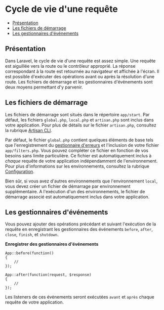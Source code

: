 # Cycle de vie d'une requête

- [Présentation](#overview)
- [Les fichiers de démarrage](#start-files)
- [Les gestionnaires d'événements](#application-events)

<a name="overview"></a>
## Présentation
Dans Laravel, le cycle de vie d'une requête est assez simple. Une requête est aiguillée vers la route ou le contrôleur approprié. La réponse correspondant à la route est retournée au navigateur et affichée à l'écran. Il est possible d'exécuter des opérations avant ou après la résolution d'une route. Les fichiers de démarrage et les gestionnaires d'événements sont deux moyens permettant d'y parvenir.

<a name="start-files"></a>
## Les fichiers de démarrage

Les fichiers de démarrage sont situés dans le répertoire `app/start`. Par défaut, les fichiers `global.php`, `local.php` et `artisan.php` sont inclus dans votre application. Pour plus de détails sur le fichier `artisan.php`, consultez la rubrique [Artisan CLI](/docs/commands#registering-commands).

Par défaut, le fichier `global.php` contient quelques éléments de base tels que l'enregistrement du [gestionnaire d'erreurs](/docs/errors) et l'inclusion de votre fichier `app/filters.php`. Vous pouvez compléter ce fichier en fonction de vos besoins sans limite particulière. Ce fichier est automatiquement inclus à _chaque_ requête de votre application indépendamment de l'environnement. Pour plus d'informations sur les environnements, consultez la rubrique [Configuration](/docs/configuration).

Bien sûr, si vous avez d'autres environnements que l'environnement `local`, vous devez créer un fichier de démarrage par environnement supplémentaire. A l'exécution d'un des environnements, le fichier de démarrage associé est automatiquement inclus dans votre application.

<a name="application-events"></a>
## Les gestionnaires d'événements

Vous pouvez ajouter des opérations précédant et suivant l'exécution de la requête en enregistrant les gestionnaires des événements `before`, `after`, `close`, `finish`, et `shutdown`.

**Enregistrer des gestionnaires d'événements**

	App::before(function()
	{
		//
	});

	App::after(function(request, $response)
	{
		//
	});

Les listeners de ces événements seront exécutées `avant` et `après` chaque requête de votre application.
